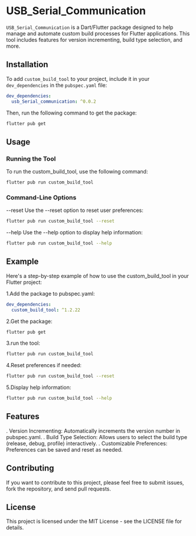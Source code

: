 # USB_Serial_Communication

`USB_Serial_Communication` is a Dart/Flutter package designed to help manage and automate custom build processes for Flutter applications. This tool includes features for version incrementing, build type selection, and more.

## Installation

To add `custom_build_tool` to your project, include it in your `dev_dependencies` in the `pubspec.yaml` file:

```yaml
dev_dependencies:
  usb_Serial_communication: ^0.0.2
```

Then, run the following command to get the package:

```sh
flutter pub get
```

## Usage

### Running the Tool

To run the custom_build_tool, use the following command:

```sh
flutter pub run custom_build_tool
```

### Command-Line Options

--reset
Use the --reset option to reset user preferences:

```sh
flutter pub run custom_build_tool --reset
```

--help
Use the --help option to display help information:

```sh
flutter pub run custom_build_tool --help
```

## Example

Here's a step-by-step example of how to use the custom_build_tool in your Flutter project:

1.Add the package to pubspec.yaml:

```yaml
dev_dependencies:
  custom_build_tool: ^1.2.22
```

2.Get the package:

```sh
flutter pub get
```

3.run the tool:

```sh
flutter pub run custom_build_tool
```

4.Reset preferences if needed:

```sh
flutter pub run custom_build_tool --reset
```

5.Display help information:

```sh
flutter pub run custom_build_tool --help
```

## Features

. Version Incrementing: Automatically increments the version number in pubspec.yaml.
. Build Type Selection: Allows users to select the build type (release, debug, profile) interactively.
. Customizable Preferences: Preferences can be saved and reset as needed.

## Contributing

If you want to contribute to this project, please feel free to submit issues, fork the repository, and send pull requests.

## License

This project is licensed under the MIT License - see the LICENSE file for details.
